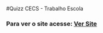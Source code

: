 #Quizz CECS - Trabalho Escola
### Para ver o site acesse: <a href="https://kaioxidil.github.io/Quizz/">Ver Site</a>
